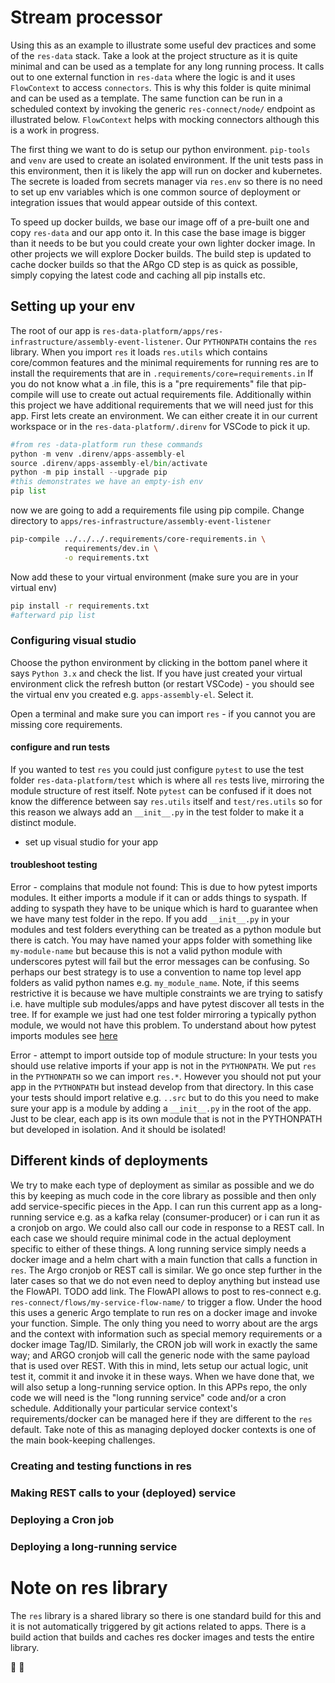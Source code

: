 # Stream processor

Using this as an example to illustrate some useful dev practices and some of the `res-data` stack. Take a look at the project structure as it is quite minimal and can be used as a template for any long running process. It calls out to one external function in `res-data` where the logic is and it uses `FlowContext` to access `connectors`. This is why this folder is quite minimal and can be used as a template. The same function can be run in a scheduled context by invoking the generic `res-connect/node/` endpoint as illustrated below. `FlowContext` helps with mocking connectors although this is a work in progress.  

The first thing we want to do is setup our python environment. `pip-tools` and `venv` are used to create an isolated environment. If the unit tests pass in this environment, then it is likely the app will run on docker and kubernetes. The secrete is loaded from secrets manager via `res.env` so there is no need to set up env variables which is one common source of deployment or integration issues that would appear outside of this context. 

To speed up docker builds, we base our image off of a pre-built one and copy `res-data` and our app onto it. In this case the base image is bigger than it needs to be but you could create your own lighter docker image. In other projects we will explore Docker builds. The build step is updated to cache docker builds so that the ARgo CD step is as quick as possible, simply copying the latest code and caching all pip installs etc.


## Setting up your env

The root of our app is `res-data-platform/apps/res-infrastructure/assembly-event-listener`. Our `PYTHONPATH` contains the `res` library. When you import `res` it loads `res.utils` which contains core/common features and the minimal requirements for running res are to install the requirements that are in `.requirements/core=requirements.in` If you do not know what a .in file, this is a "pre requirements" file that pip-compile will use to create out actual requirements file. Additionally within this project we have additional requirements that we will need just for this app. First lets create an environment. We can either create it in our current workspace or in the `res-data-platform/.direnv` for VSCode to pick it up. 

```python
#from res -data-platform run these commands
python -m venv .direnv/apps-assembly-el
source .direnv/apps-assembly-el/bin/activate
python -m pip install --upgrade pip
#this demonstrates we have an empty-ish env
pip list
```

now we are going to add a requirements file using pip compile. Change directory to `apps/res-infrastructure/assembly-event-listener`

```bash
pip-compile ../../../.requirements/core-requirements.in \
            requirements/dev.in \
            -o requirements.txt
```

Now add these to your virtual environment (make sure you are in your virtual env)

```bash
pip install -r requirements.txt
#afterward pip list
```

### Configuring visual studio 

Choose the python environment by clicking in the bottom panel where it says `Python 3.x` and check the list. If you have just created your virtual environment click the refresh button (or restart VSCode) - you should see the virtual env you created e.g. `apps-assembly-el`. Select it. 

Open a terminal and make sure you can import `res` - if you cannot you are missing core requirements.

#### configure and run tests
If you wanted to test `res` you could just configure `pytest` to use the test folder `res-data-platform/test` which is where all `res` tests live, mirroring the module structure of rest itself. Note `pytest` can be confused if it does not know the difference between say `res.utils` itself and `test/res.utils` so for this reason we always add an `__init__.py` in the test folder to make it a distinct module. 

- set up visual studio for your app


#### troubleshoot testing

Error -  complains that module not found: This is due to how pytest imports modules. It either imports a module if it can or adds things to syspath. If adding to syspath they have to be unique which is hard to guarantee when we have many test folder in the repo. If you add `__init__.py` in your modules and test folders everything can be treated as a python module but there is catch. You may have named your apps folder with something like `my-module-name` but because this is not a valid python module with underscores pytest will fail but the error messages can be confusing. So perhaps our best strategy is to use a convention to name top level app folders as valid python names e.g. `my_module_name`. Note, if this seems restrictive it is because we have multiple constraints we are trying to satisfy i.e. have multiple sub modules/apps and have pytest discover all tests in the tree. If for example we just had one test folder mirroring a typically python module, we would not have this problem. To understand about how pytest imports modules see [here](https://docs.pytest.org/en/6.2.x/pythonpath.html)

Error -  attempt to import outside top of module structure: In your tests you should use relative imports if your app is not in the `PYTHONPATH`. We put `res` in the `PYTHONPATH` so we can import `res.*`. However you should not put your app in the `PYTHONPATH` but instead develop from that directory. In this case your tests should import relative e.g. `..src` but to do this you need to make sure your app is a module by adding a `__init__.py` in the root of the app. Just to be clear, each app is its own module that is not in the PYTHONPATH but developed in isolation. And it should be isolated!


## Different kinds of deployments

We try to make each type of deployment as similar as possible and we do this by keeping as much code in the core library as possible and then only add service-specific pieces in the App. I can run this current app as a long-running service e.g. as a kafka relay (consumer-producer) or i can run it as a cronjob on argo. We could also call our code in response to a REST call. In each case we should require minimal code in the actual deployment specific to either of these things. A long running service simply needs a docker image and a helm chart with a main function that calls a function in `res`. The Argo cronjob or REST call is similar. We go once step further in the later cases so that we do not even need to deploy anything but instead use the FlowAPI. TODO add link. The FlowAPI allows to post to res-connect e.g. `res-connect/flows/my-service-flow-name/` to trigger a flow. Under the hood this uses a generic Argo template to run res on a docker image and invoke your function. Simple. The only thing you need to worry about are the args and the context with information such as special memory requirements or a docker image Tag/ID. Similarly, the CRON job will work in exactly the same way; and ARGO cronjob will call the generic node with the same payload that is used over REST. With this in mind, lets setup our actual logic, unit test it, commit it and invoke it in these ways. When we have done that, we will also setup a long-running service option. In this APPs repo, the only code we will need is the "long running service" code and/or a cron schedule. Additionally your particular service context's requirements/docker can be managed here if they are different to the `res` default. Take note of this as managing deployed docker contexts is one of the main book-keeping challenges. 

### Creating and testing functions in res



### Making REST calls to your (deployed) service

### Deploying a Cron job

### Deploying a long-running service


# Note on res library

The `res` library is a shared library so there is one standard build for this and it is not automatically triggered by git actions related to apps. There is a build action that builds and caches res docker images and tests the entire library. 

:space_invader: :space_invader:
